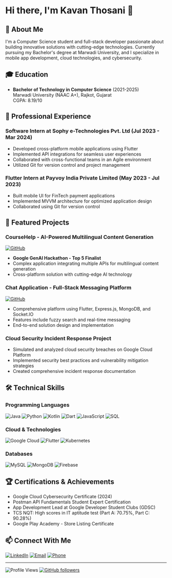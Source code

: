 # Hi there, I'm Kavan Thosani 👋

## 💫 About Me
I'm a Computer Science student and full-stack developer passionate about building innovative solutions with cutting-edge technologies. Currently pursuing my Bachelor's degree at Marwadi University, and I specialize in mobile app development, cloud technologies, and cybersecurity.

## 🎓 Education
- **Bachelor of Technology in Computer Science** (2021-2025)  
  Marwadi University (NAAC A+), Rajkot, Gujarat  
  CGPA: 8.19/10

## 💼 Professional Experience

### Software Intern at Sophy e-Technologies Pvt. Ltd (Jul 2023 - Mar 2024)
- Developed cross-platform mobile applications using Flutter
- Implemented API integrations for seamless user experiences
- Collaborated with cross-functional teams in an Agile environment
- Utilized Git for version control and project management

### Flutter Intern at Payvoy India Private Limited (May 2023 - Jul 2023)
- Built mobile UI for FinTech payment applications
- Implemented MVVM architecture for optimized application design
- Collaborated using Git for version control

## 🚀 Featured Projects

### CourseHelp - AI-Powered Multilingual Content Generation
[![GitHub](https://img.shields.io/badge/GitHub-View_Project-blue?style=flat&logo=GitHub)](https://github.com/kavanthosani/CourseHelp)
- **Google GenAI Hackathon - Top 5 Finalist**
- Complex application integrating multiple APIs for multilingual content generation
- Cross-platform solution with cutting-edge AI technology

### Chat Application - Full-Stack Messaging Platform
[![GitHub](https://img.shields.io/badge/GitHub-View_Project-blue?style=flat&logo=GitHub)](https://github.com/kavanthosani/chat-application)
- Comprehensive platform using Flutter, Express.js, MongoDB, and Socket.IO
- Features include fuzzy search and real-time messaging
- End-to-end solution design and implementation

### Cloud Security Incident Response Project
- Simulated and analyzed cloud security breaches on Google Cloud Platform
- Implemented security best practices and vulnerability mitigation strategies
- Created comprehensive incident response documentation

## 🛠 Technical Skills

### Programming Languages
![Java](https://img.shields.io/badge/Java-ED8B00?style=for-the-badge&logo=java&logoColor=white)
![Python](https://img.shields.io/badge/Python-3776AB?style=for-the-badge&logo=python&logoColor=white)
![Kotlin](https://img.shields.io/badge/Kotlin-0095D5?style=for-the-badge&logo=kotlin&logoColor=white)
![Dart](https://img.shields.io/badge/Dart-0175C2?style=for-the-badge&logo=dart&logoColor=white)
![JavaScript](https://img.shields.io/badge/JavaScript-F7DF1E?style=for-the-badge&logo=javascript&logoColor=black)
![SQL](https://img.shields.io/badge/SQL-4479A1?style=for-the-badge&logo=mysql&logoColor=white)

### Cloud & Technologies
![Google Cloud](https://img.shields.io/badge/Google_Cloud-4285F4?style=for-the-badge&logo=google-cloud&logoColor=white)
![Flutter](https://img.shields.io/badge/Flutter-02569B?style=for-the-badge&logo=flutter&logoColor=white)
![Kubernetes](https://img.shields.io/badge/Kubernetes-326CE5?style=for-the-badge&logo=kubernetes&logoColor=white)

### Databases
![MySQL](https://img.shields.io/badge/MySQL-4479A1?style=for-the-badge&logo=mysql&logoColor=white)
![MongoDB](https://img.shields.io/badge/MongoDB-4EA94B?style=for-the-badge&logo=mongodb&logoColor=white)
![Firebase](https://img.shields.io/badge/Firebase-FFCA28?style=for-the-badge&logo=firebase&logoColor=black)

## 🏆 Certifications & Achievements
- Google Cloud Cybersecurity Certificate (2024)
- Postman API Fundamentals Student Expert Certification
- App Development Lead at Google Developer Student Clubs (GDSC)
- TCS NQT: High scores in IT aptitude test (Part A: 70.75%, Part C: 90.28%)
- Google Play Academy - Store Listing Certificate

## 📫 Connect With Me
[![LinkedIn](https://img.shields.io/badge/LinkedIn-0077B5?style=for-the-badge&logo=linkedin&logoColor=white)](https://www.linkedin.com/in/kavan-thosani/)
[![Email](https://img.shields.io/badge/Email-D14836?style=for-the-badge&logo=gmail&logoColor=white)](mailto:kavanthosani2003@gmail.com)
[![Phone](https://img.shields.io/badge/Phone-25D366?style=for-the-badge&logo=phone&logoColor=white)](tel:+919408188812)

---

![Profile Views](https://komarev.com/ghpvc/?username=kavanthosani&color=brightgreen)
[![GitHub followers](https://img.shields.io/github/followers/kavanthosani?label=Follow&style=social)](https://github.com/kavanthosani)
